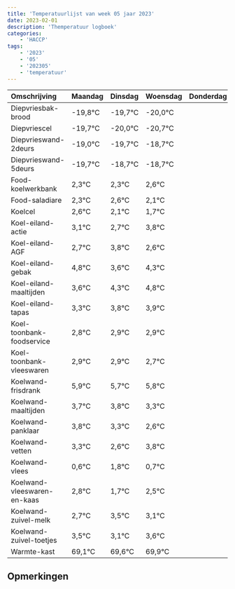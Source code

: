 ```yaml
---
title: 'Temperatuurlijst van week 05 jaar 2023'
date: 2023-02-01
description: 'Themperatuur logboek'
categories:
    - 'HACCP'
tags:
    - '2023'
    - '05'
    - '202305'
    - 'temperatuur'
---
```

|Omschrijving|Maandag|Dinsdag|Woensdag|Donderdag|Vrijdag|Zaterdag|Zondag|
|:---|:---|:---|:---|:---|:---|:---|:---|
|Diepvriesbak-brood|-19,8°C|-19,7°C|-20,0°C| | | | |
|Diepvriescel|-19,7°C|-20,0°C|-20,7°C| | | | |
|Diepvrieswand-2deurs|-19,0°C|-19,7°C|-18,7°C| | | | |
|Diepvrieswand-5deurs|-19,7°C|-18,7°C|-18,7°C| | | | |
|Food-koelwerkbank|2,3°C|2,3°C|2,6°C| | | | |
|Food-saladiare|2,3°C|2,6°C|2,1°C| | | | |
|Koelcel|2,6°C|2,1°C|1,7°C| | | | |
|Koel-eiland-actie|3,1°C|2,7°C|3,8°C| | | | |
|Koel-eiland-AGF|2,7°C|3,8°C|2,6°C| | | | |
|Koel-eiland-gebak|4,8°C|3,6°C|4,3°C| | | | |
|Koel-eiland-maaltijden|3,6°C|4,3°C|4,8°C| | | | |
|Koel-eiland-tapas|3,3°C|3,8°C|3,9°C| | | | |
|Koel-toonbank-foodservice|2,8°C|2,9°C|2,9°C| | | | |
|Koel-toonbank-vleeswaren|2,9°C|2,9°C|2,7°C| | | | |
|Koelwand-frisdrank|5,9°C|5,7°C|5,8°C| | | | |
|Koelwand-maaltijden|3,7°C|3,8°C|3,3°C| | | | |
|Koelwand-panklaar|3,8°C|3,3°C|2,6°C| | | | |
|Koelwand-vetten|3,3°C|2,6°C|3,8°C| | | | |
|Koelwand-vlees|0,6°C|1,8°C|0,7°C| | | | |
|Koelwand-vleeswaren-en-kaas|2,8°C|1,7°C|2,5°C| | | | |
|Koelwand-zuivel-melk|2,7°C|3,5°C|3,1°C| | | | |
|Koelwand-zuivel-toetjes|3,5°C|3,1°C|3,6°C| | | | |
|Warmte-kast|69,1°C|69,6°C|69,9°C| | | | |

## Opmerkingen


